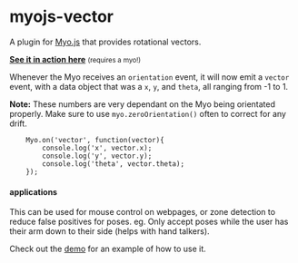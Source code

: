 # myojs-vector

A plugin for [Myo.js](https://github.com/thalmiclabs/myo.js) that provides rotational vectors.

**[See it in action here](http://thalmiclabs.github.io/myojs-vector/demo/)** <small>(requires a myo!)</small>

Whenever the Myo receives an `orientation` event, it will now emit a `vector` event, with a data object that was a `x`, `y`, and `theta`, all ranging from -1 to 1.

**Note:** These numbers are very dependant on the Myo being orientated properly. Make sure to use `myo.zeroOrientation()` often to correct for any drift.


```
	Myo.on('vector', function(vector){
		console.log('x', vector.x);
		console.log('y', vector.y);
		console.log('theta', vector.theta);
	});
```

#### applications

This can be used for mouse control on webpages, or zone detection to reduce false positives for poses. eg. Only accept poses while the user has their arm down to their side (helps with hand talkers).

Check out the [demo](/demo/index.html) for an example of how to use it.
